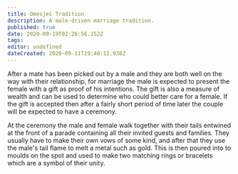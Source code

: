 ```yaml
---
title: Omesjei Tradition
description: A male-driven marriage tradition.
published: true
date: 2020-09-19T02:26:56.152Z
tags: 
editor: undefined
dateCreated: 2020-09-11T19:40:12.938Z
---
```


After a mate has been picked out by a male and they are both well on the way with their relationship, for marriage the male is expected to present the female with a gift as proof of his intentions. The gift is also a measure of wealth and can be used to determine who could better care for a female. If the gift is accepted then after a fairly short period of time later the couple will be expected to have a ceremony.

At the ceremony the male and female walk together with their tails entwined at the front of a parade containing all their invited guests and families. They usually have to make their own vows of some kind, and after that they use the male's tail flame to melt a metal such as gold. This is then poured into to moulds on the spot and used to make two matching rings or bracelets which are a symbol of their unity.